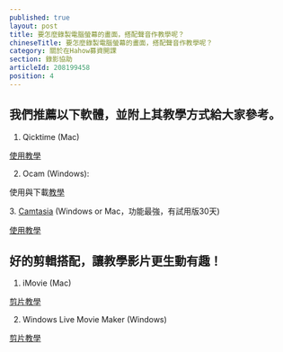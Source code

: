 ```yaml
---
published: true
layout: post
title: 要怎麼錄製電腦螢幕的畫面，搭配聲音作教學呢？
chineseTitle: 要怎麼錄製電腦螢幕的畫面，搭配聲音作教學呢？
category: 關於在Hahow募資開課
section: 錄影協助
articleId: 208199458
position: 4
---
```

## 我們推薦以下軟體，並附上其教學方式給大家參考。

1. Qicktime (Mac)

[使用教學](http://briian.com/8189/mac-record-screen.html)

2. Ocam (Windows):

使用與下載[教學](https://briian.com/10229/ocam.html)

3. [Camtasia](https://www.techsmith.com/camtasia.html) (Windows or Mac，功能最強，有試用版30天)

[使用教學](http://aries.dyu.edu.tw/~lhuang/class/Camtasia/index.htm)

## 好的剪輯搭配，讓教學影片更生動有趣！

1. iMovie (Mac)

[剪片教學](http://appleuser.com/?s=imovie)

2. Windows Live Movie Maker (Windows)

[剪片教學](http://kaylah588.pixnet.net/blog/post/133428712-%E5%A6%82%E4%BD%95%E7%94%A8windows-live-movie-maker%E8%A3%BD%E4%BD%9C%E5%BD%B1%E7%89%87%E3%80%81%E5%8A%A0%E5%AD%97%E5%B9%95%E3%80%81)